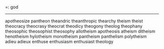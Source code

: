 =: god

---
apotheosize
pantheon
theandric
theanthropic
thearchy
theism
theist
theocracy
theocrasy
theocrat
theodicy
theogony
theolog
theophany
theosophic
theosophist
theosophy
allotheism
apotheosis
atheism
ditheism
henotheism
hylotheism
monotheism
pantheism
panthelism
polytheism
adieu
adieux
enthuse
enthusiasm
enthusiast
theology